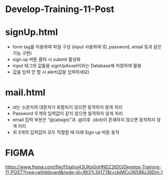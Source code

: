 # Develop-Training-11-Post

# signUp.html
-  form tag를 이용하여 파일 구성 (input 사용하여 ID, password, email 등과 같은 기능 구현)
-  sign up 버튼 클릭 시 submit 활성화
-  input 태그의 값들을 signUpAsset이라는 Database에 저장하여 활용
-  값을 입력 안 할 시 alert(값을 입력하세요) 

# mail.html
-  id는 소문자와 대문자가 포함되지 않으면 동작하지 않게 처리
-  Password 두개의 입력값이 같지 않으면 동작하지 않게 처리
-  email 입력 부분은 “@(atsign)”과. @이후 .(dot)이 존재하지 않으면 동작하지 않게 처리
-  위 3개의 입력값이 모두 적절할 때 아래 Sign up 버튼 동작

# FIGMA
https://www.figma.com/file/FbjaIns43UKpGqHNDZ2tDO/Develop-Training-11-POST?type=whiteboard&node-id=983%3A177&t=cbjMCo36588z36Dm-1
